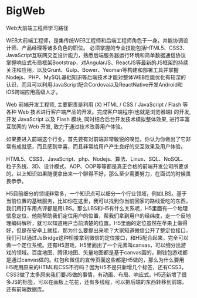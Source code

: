 # BigWeb
Web大前端工程师学习路径

WEB大前端工程师，是集传统WEB工程师和后端工程师角色于一身，并能协调设计师、产品经理等诸多角色的职位。
必须掌握的专业技能包括HTML5、CSS3、JavaScript互联网交互设计能力，熟悉后端服务器运行环境和简单数据通信协议掌握响应式布局框架Bootstrap，对AngularJS、ReactJS等最新的JS框架的持续关注和应用，以及Grunt、Gulp、Bower、Yeoman等构建和部署工具并掌握Nodejs、PHP、MySQL基础知识等后端技术才能对整体WEB性能优化有较深的认识，而且可以利用JavaScript配合Cordova以及ReactNative开发Android和iOS跨端应用高级人才。

Web 前端开发工程师, 主要职责是利用 (X) HTML / CSS / JavaScript / Flash 等各种 Web 技术进行客户端产品的开发。完成客户端程序(也就是浏览器端) 的开发, 开发 JavaScript 以及 Flash 模块, 同时结合后台开发技术模拟整体效果, 进行丰富互联网的 Web 开发, 致力于通过技术改善用户体验。

如果要进入前端这个行业，首先要有对前端非常敏锐的嗅觉，你认为你做出了它非常有成就感，而且感到幸喜，而且非常给用户产生良好的交互效果及用户体验。

HTML5、CSS3、JavaScript、php、Nodejs、算法、Linux、SQL、NoSQL、粒子系统、3D、设计模式、AOP、OOP等等都是真正合格的前端开发公司所要求的。以上知识如果随便拿出来一个聊得不好，那么至少需要努力，在面试的时候畏畏恭恭。

H5目前细分的领域非常多，一个知识点可以细分一个行业领域，例如LBS。基于当前位置的基础服务，比如你在这里，我可以找到你当前回家的路线爱吃的东西，我们用打车用点评都是用LBS。那么LBS和H5有什么关系呢，H5里面有一个地理信息定位，他能帮助我们定位用户的位置，帮我们拿到用户的经纬度，走一个反地理编码解析，就可以知道用户当前清楚的位置。H5里面的定位虽然在苹果上做得好，但是在安卓上就挂，那为什么要提出来呢？大家知道微信公开了整定位接口，我们可以通过JsBridge这种桥接拿到微信的定位接口，和H5配合起来，完全可以做一个定位系统。还有H5游戏，H5里面出了一个元素叫canvas，可以细分出游戏的领域。百度地图、腾讯地图、矢量地图都是基于canvas画的，刷钱包游戏都是通过canvas做的。红包和微信的宣传页面这些都是H5做的，那么为什么要用H5呢用原来的HTML和CSS不行吗？因为H5不是只新增几个标签，还有CSS3，CSS3做了太多原来我们要JS做的事情，有动画、布局、响应式。H5还新增了很多JS的标签，可以在画板上花花，还有多线程，可以把后端的东西转移到前端，还有前端数据库。
